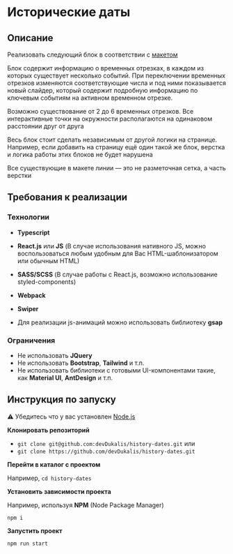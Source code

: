 # Исторические даты

## Описание

Реализовать следующий блок в соответствии с [макетом](https://www.figma.com/file/YXCbNT4Jf9INk62BKTZw1z/%D0%A2%D0%B5%D1%81%D1%82%D0%BE%D0%B2%D0%BE%D0%B5-%D0%B7%D0%B0%D0%B4%D0%B0%D0%BD%D0%B8%D0%B5?node-id=0%3A1)

Блок содержит информацию о временных отрезках, в каждом из которых существует несколько событий.
При переключении временных отрезков изменяются соответствующие числа и под ними показывается новый слайдер, который содержит подробную информацию по ключевым событиям на активном временном отрезке.

Возможно существование от 2 до 6 временных отрезков. Все интерактивные точки на окружности располагаются на одинаковом расстоянии друг от друга

Весь блок стоит сделать независимым от другой логики на странице.
Например, если добавить на страницу ещё один такой же блок, верстка и логика работы этих блоков не будет нарушена

Все существующие в макете линии — это не разметочная сетка, а часть верстки

## Требования к реализации

### Технологии

- **Typescript**

- **React.js** или **JS** (В случае использования нативного JS, можно воспользоваться любым удобным для Вас HTML-шаблонизатором или обычным HTML)
- **SASS/SCSS** (В случае работы с React.js, возможно использование styled-components)
- **Webpack**
- **Swiper**
- Для реализации js-анимаций можно использовать библиотеку **gsap**

### Ограничения

- Не использовать **JQuery**
- Не использовать **Bootstrap**, **Tailwind** и т.п.
- Не использовать библиотеки с готовыми UI-компонентами такие, как **Material UI**, **AntDesign** и т.п.

## Инструкция по запуску

⚠️ Убедитесь что у вас установлен [Node.js](https://nodejs.org/en)

**Клонировать репозиторий**

- `git clone git@github.com:devDukalis/history-dates.git` или
- `git clone https://github.com/devDukalis/history-dates.git`

**Перейти в каталог с проектом**

Например, `cd history-dates`

**Установить зависимости проекта**

Например, используя **NPM** (Node Package Manager)

`npm i`

**Запустить проект**

`npm run start`
